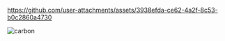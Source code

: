 https://github.com/user-attachments/assets/3938efda-ce62-4a2f-8c53-b0c2860a4730

![carbon](https://github.com/user-attachments/assets/2a9a56a7-c658-44e8-a809-851e2a382289)
